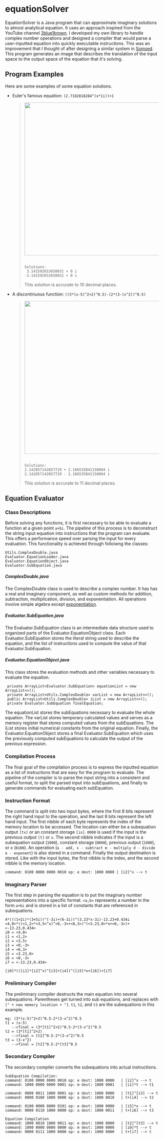 # equationSolver
EquationSolver is a Java program that can approximate imaginary solutions to almost analytical equation. It uses an approach inspired from the YouTube channel [3blue1brown](https://youtu.be/uJYGmMbkCIs). I developed my own library to handle complex number operations and designed a compiler that would parse a user-inputted equation into quickly executable instructions. This was an improvement that I thought of after designing a similar system in [Somsed](https://somsed.solutions). This program generates an image that describes the translation of the input space to the output space of the equation that it's solving.

## Program Examples
Here are some examples of some equation solutions.
<br>
* Euler's famous equation: `(2.7182818284^(x*1i))+1`
    > <img src="https://i.imgur.com/Zkslb1w.png" width="500" height="500"/>
    > <br>
    > <br>
    >
    > ```
    > Solutions:
    >  3.141592653658031 + 0 i
    > -3.141592653658031 + 0 i
    > ```
    > This solution is accurate to 10 decimal places.
    > <br>
* A discontinuous function: `((3*(x-5)^2+2)^0.5)-(2*(3-(x^2))^0.5)`
    > <img src="https://i.imgur.com/SCLCYhE.png" width="500" height="500"/>
    > <br>
    > <br>
    >
    > ```
    > Solutions:
    > 2.142857142857729 + 2.166535841158064 i
    > 2.142857142857729 - 2.166535841158064 i
    > ```
    > This solution is accurate to 11 decimal places.

## Equation Evaluator
### Class Descriptions
Before solving any functions, it is first necessary to be able to evaluate a function at a given point ```a+bi```. The pipeline of this process is to deconstruct the string input equation into instructions that the program can evaluate. This offers a performance speed over parsing the input for every evaluation. This functionality is achieved through folloiwng the classes:
```
Utils.ComplexDouble.java
Evaluator.EquationLoader.java
Evaluator.EquationObject.java
Evaluator.SubEquation.java
```

##### ComplexDouble.java
The ComplexDouble class is used to describe a complex number. It has has a real and imaginary component, as well as custom methods for addition, subtraction, multiplication, division, and exponentiation. All operations involve simple algebra except [exponentiation](http://mathworld.wolfram.com/ComplexExponentiation.html).

##### Evaluator.SubEquation.java
The Evaluator.SubEquation class is an intermediate data structure used to organized parts of the Evaluator.EquationObject class. Each Evaluator.SubEquation stores the literal string used to describe the equation, and the list of instructions used to compute the value of that Evaluator.SubEquation. 

##### Evaluator.EquationObject.java
This class stores the evaluation methods and other variables necessary to evaluate the equation.
```
 private ArrayList<Evaluator.SubEquation> equationList = new ArrayList<>();
 private ArrayList<Utils.ComplexDouble> varList = new ArrayList<>();
 public ArrayList<Utils.ComplexDouble> iList = new ArrayList<>();
 private Evaluator.SubEquation finalEquation;
```
The equationList stores the subEquations necessary to evaluate the whole equation. The varList stores temporary calculated values and serves as a memory register that stores computed values from the subEquations. The iList stores initial numerical constants from the original equation. Finally, the Evaluator.EquationObject stores a final Evaluator.SubEquation which uses the previously computed subEquations to calculate the output of the previous expression.

### Compilation Process
The final goal of the compilation process is to express the inputted equation as a list of instructions that are easy for the program to evaluate. The pipeline of the compiler is to parse the input string into a consistent and useful format, to split the parsed input into subEquations, and finally to generate commands for evaluating each subEquation.

### Instruction Format
The command is split into two input bytes, where the first 8 bits represent the right hand input to the operation, and the last 8 bits represent the left hand input. The first nibble of each byte represents the index of the memory location to be accessed. The location can either be a subequation output `[tx]` or an constant storage `[ix]`. `0000` is used if the input is the previous output `[t]` or `x`. The second nibble indicates if the input is a subequation output (`1000`), constant storage (`0000`), previous output (`1000`), or x (`0100`). An operation (`a - add, s - subtract m - multiply d - divide e - exponent`) is also stored in a command. Finally the output destination is stored. Like with the input bytes, the first nibble is the index, and the second nibble is the memory location.
```
command: 0100 0000 0000 0010 op: e dest: 1000 0000 | [i2]^x --> t
```

### Imaginary Parser
The first step in parsing the equation is to put the imaginary number representations into a specific format. `<a,b>` represents a number in the form `a+bi` and is stored in a list of constants that are referenced in subequations.
```
4*(((1+2i)*(3+5i))^(-3i)+(6-3i))^(3.23*x-3i)-13.23+0.434i
<4,0>*((<1,2>*<3,5>^x)^<0,-3>+<6,3>)^(<3.23,0>*x+<0,-3>)+<-13.23,0.434>
i0 = <4,0>
i1 = <1,2>
i2 = <3,5>
i3 = <0,-3>
i4 = <6,3>
i5 = <3.23,0>
i6 = <0,-3>
i7 = <-13.23,0.434>

[i0]*(([i1]*[i2]^x)^[i3]+[i4])^([i5]*x+[i6])+[i7]
```

### Preliminary Compiler
The preliminary compiler destructs the main equation into several subequations. Parentheses get turned into sub equations, and replaces with `[" + new memory location + "]`. `t1`, `t2`, and `t3` are the subequations in this example.
```
eg: (3*(x-5)^2+2)^0.5-2*(3-x^2)^0.5
t1 = (x-5)
   -->final = (3*[t1]^2+2)^0.5-2*(3-x^2)^0.5
t2 = (3*[t1]^2+2)
   -->final = [t2]^0.5-2*(3-x^2)^0.5
t3 = (3-x^2)
   -->final = [t2]^0.5-2*[t3]^0.5
```

### Secondary Compiler
The secondary compiler converts the subequations into actual instructions.
```
SubEquation Compilation:
command: 0100 0000 0000 0010 op: e dest: 1000 0000   | [i2]^x --> t
command: 1000 0000 0000 0001 op: m dest: 1000 0001   | [i1]*t --> t1

command: 0000 0011 1000 0001 op: e dest: 1000 0000   | [t1]^[i3] --> t
command: 0000 0100 1000 0000 op: a dest: 1000 0010   | t+[i4] --> t2

command: 0100 0000 0000 0101 op: e dest: 1000 0000   | [i5]*x --> t
command: 0000 0110 1000 0000 op: a dest: 1000 0011   | t+[i6] --> t3

Equation Compilation
command: 1000 0010 1000 0011 op: e dest: 1000 0000   | [t2]^[t3] --> t
command: 1000 0000 0000 0000 op: m dest: 1000 0000   | [i0]*t --> t
command: 0000 0111 1000 0000 op: a dest: 1000 0000   | t+[i7] --> t
```
